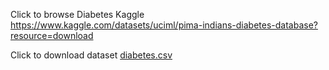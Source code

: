 Click to browse Diabetes Kaggle
https://www.kaggle.com/datasets/uciml/pima-indians-diabetes-database?resource=download

Click to download dataset
[diabetes.csv](https://github.com/user-attachments/files/17015876/diabetes.csv)
